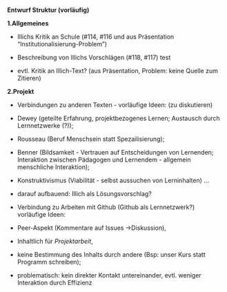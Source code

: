 **Entwurf Struktur (vorläufig)**

**1.Allgemeines**

- Illichs Kritik an Schule 
(#114, #116 und aus Präsentation “Institutionalisierung-Problem”)

- Beschreibung von Illichs Vorschlägen 
(#118, #117)
test
- evtl. Kritik an Illich-Text? (aus Präsentation, Problem: keine Quelle zum Zitieren)

**2.Projekt**

- Verbindungen zu anderen Texten - 
vorläufige Ideen: (zu diskutieren) 
 - Dewey (geteilte Erfahrung, projektbezogenes Lernen; Austausch durch Lernnetzwerke (?));
 - Rousseau (Beruf Menschsein statt Spezailisierung); 
 - Benner (Bildsamkeit - Vertrauen auf Entscheidungen von Lernenden; Interaktion zwischen Pädagogen und Lernendem - allgemein menschliche Interaktion); 
 - Konstruktivismus (Viabilität - selbst aussuchen von Lerninhalten)
...

- darauf aufbauend: Illich als Lösungsvorschlag?

- Verbindung zu Arbeiten mit Github
(Github als Lernnetzwerk?)
vorläufige Ideen:
 - Peer-Aspekt (Kommentare auf Issues ->Diskussion), 
 - Inhaltlich für *Projektarbeit*, 
 - keine Bestimmung des Inhalts durch andere (Bsp: unser Kurs statt Programm schreiben); 
 - problematisch: kein direkter Kontakt untereinander, evtl. weniger Interaktion durch Effizienz

